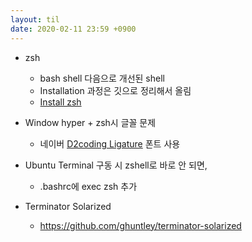 ```yaml
---
layout: til
date: 2020-02-11 23:59 +0900
---
```


* zsh
  * bash shell 다음으로 개선된 shell
  * Installation 과정은 깃으로 정리해서 올림
  * [Install zsh](https://github.com/wonjaek36/configurations/tree/master/ubuntu#zshell)

* Window hyper + zsh시 글꼴 문제
  * 네이버 [D2coding Ligature](https://github.com/naver/d2codingfont/releases/tag/VER1.3.2) 폰트 사용

* Ubuntu Terminal 구동 시 zshell로 바로 안 되면,
  * .bashrc에 exec zsh 추가

* Terminator Solarized
  * https://github.com/ghuntley/terminator-solarized
